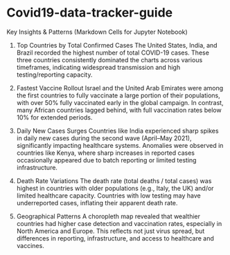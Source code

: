 # Covid19-data-tracker-guide
Key Insights & Patterns (Markdown Cells for Jupyter Notebook)
1. Top Countries by Total Confirmed Cases
The United States, India, and Brazil recorded the highest number of total COVID-19 cases.
These three countries consistently dominated the charts across various timeframes, indicating widespread transmission and high testing/reporting capacity.

2. Fastest Vaccine Rollout
Israel and the United Arab Emirates were among the first countries to fully vaccinate a large portion of their populations, with over 50% fully vaccinated early in the global campaign.
In contrast, many African countries lagged behind, with full vaccination rates below 10% for extended periods.

3. Daily New Cases Surges
Countries like India experienced sharp spikes in daily new cases during the second wave (April–May 2021), significantly impacting healthcare systems.
Anomalies were observed in countries like Kenya, where sharp increases in reported cases occasionally appeared due to batch reporting or limited testing infrastructure.

4. Death Rate Variations
The death rate (total deaths / total cases) was highest in countries with older populations (e.g., Italy, the UK) and/or limited healthcare capacity.
Countries with low testing may have underreported cases, inflating their apparent death rate.

5. Geographical Patterns
A choropleth map revealed that wealthier countries had higher case detection and vaccination rates, especially in North America and Europe.
This reflects not just virus spread, but differences in reporting, infrastructure, and access to healthcare and vaccines.
